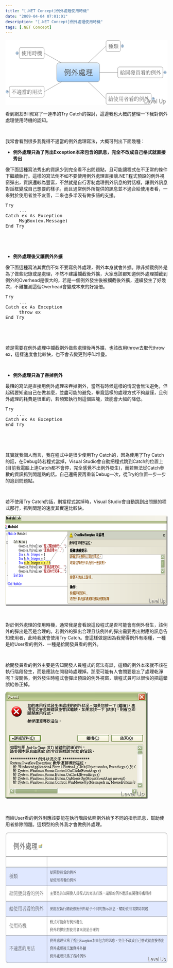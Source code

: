 ```yaml
---
title: "[.NET Concept]例外處理使用時機"
date: "2009-04-04 07:01:01"
description: "[.NET Concept]例外處理使用時機"
tags: [.NET Concept]
---
```


<p>
	<img alt="image" border="0" height="203" src="\images\posts\7854\image_thumb_4.png" style="border-top-width: 0px; border-left-width: 0px; border-bottom-width: 0px; border-right-width: 0px" width="553" /></p>
<p>
	看到網友Bill叔寫了一連串的Try Catch的探討，這邊我也大概的整理一下我對例外處理使用時機的認知。</p>
<p>
	 </p>
<p>
	我常會看到很多我覺得不適當的例外處理寫法，大概可列出下面幾種：</p>
<ul>
	<li>
		<strong>例外處理只為了秀出Exception本來包含的訊息，完全不改成自己格式就直接秀出</strong></li>
</ul>
<p>
	像下面這種寫法秀出的資訊少到完全看不出問題點，且可能讓程式在不正常的條件下繼續執行。這樣的寫法倒不如不要使用例外處理直接讓.NET程式預設的例外視窗彈出，資訊還較為豐富，不然就是自行客制處理例外訊息的對話框，讓例外訊息對話框變成自己想要的樣子。而且通常例外所提供的訊息並不適合給使用者看，一來對於使用者並不友善，二來也多半沒有做多語的支援。</p>
<div class="wlWriterSmartContent" id="scid:812469c5-0cb0-4c63-8c15-c81123a09de7:c80d45be-e5a0-4c1e-a78e-c200364807eb" style="padding-right: 0px; display: inline; padding-left: 0px; float: none; padding-bottom: 0px; margin: 0px; padding-top: 0px">
	<pre class="vb" name="code">
Try
     ...
Catch ex As Exception
     MsgBox(ex.Message)
End Try</pre>
</div>
<p>
	 </p>
<p>
	 </p>
<ul>
	<li>
		<strong>例外處理後又讓例外外擴</strong></li>
</ul>
<p>
	像下面這種寫法其實倒不如不要寫例外處理，例外本身就會外擴。除非攔截例外是為了做些記錄或是處理，不然不建議攔截後外擴，大家應該都知道例外處理攔截到例外的Overhead是很大的，若是一個例外發生後被攔截後外擴，連續發生了好幾次，不難推測這個Overhead會變成本來的好幾倍。</p>
<div class="wlWriterSmartContent" id="scid:812469c5-0cb0-4c63-8c15-c81123a09de7:438b236a-e7a1-49c9-b526-683589ab3832" style="padding-right: 0px; display: inline; padding-left: 0px; float: none; padding-bottom: 0px; margin: 0px; padding-top: 0px">
	<pre class="vb" name="code">
Try
     ...
Catch ex As Exception
     throw ex
End Try</pre>
</div>
<p>
	 </p>
<p>
	 </p>
<p>
	若是需要在例外處理中攔截例外做些處理後再外擴，也該改用throw去取代throw ex，這樣速度會比較快，也不會去變更到呼叫堆疊。</p>
<p>
	 </p>
<ul>
	<li>
		<strong>例外處理只為了吞掉例外</strong></li>
</ul>
<p>
	最糟的寫法是直接用例外處理來吞掉例外，當然有時候這樣的情況會無法避免，但起碼要知道自己在做甚麼，並盡可能的避免，畢竟這樣的處理方式不夠嚴謹，且例外處理的耗費是很重的，若頻繁執行到這個區塊，效能會大幅的降低。</p>
<div class="wlWriterSmartContent" id="scid:812469c5-0cb0-4c63-8c15-c81123a09de7:2c648439-b3e4-4d09-9c2b-0574f40522b8" style="padding-right: 0px; display: inline; padding-left: 0px; float: none; padding-bottom: 0px; margin: 0px; padding-top: 0px">
	<pre class="vb" name="code">
Try      
    ...
Catch ex As Exception
End Try</pre>
</div>
<p>
	 </p>
<p>
	 </p>
<p>
	其實就我個人而言，我在程式中是很少使用Try Catch的，因為使用了Try Catch的話，在Debug時若程式當掉，Visual Studio會自動把程式跳到Catch的位置上(目前我電腦上連Catch都不會停，完全感覺不出例外發生)，而若無法從Catch參數的資訊抓到問題點的話。自己還需要再重新Debug一次，從Try的位置一步一步的追到問題點。</p>
<p>
	 </p>
<p>
	若不使用Try Catch的話，則當程式當掉時，Visual Studio會自動跳到出問題的程式那行，抓到問題的速度其實還比較快。</p>
<p>
	<img alt="image" border="0" height="281" src="\images\posts\7854\image_thumb.png" style="border-top-width: 0px; border-left-width: 0px; border-bottom-width: 0px; border-right-width: 0px" width="741" /></p>
<p>
	 </p>
<p>
	對於例外處理的使用時機，通常我是會看說這段程式是否可能會有例外發生，該例外的彈出是否是合理的。若例外的彈出合理且該例外的彈出需要秀出對應的訊息告知使用者，此時我就會使用Try Catch。會這樣做是因為我覺得例外有兩種，一種是給User看的例外、一種是給開發員看的例外。</p>
<p>
	 </p>
<p>
	給開發員看的例外主要是告知開發人員程式的寫法有誤，這類的例外本來就不該在執行階段發生，而是應該在開發時處理掉。那麼可能有人會問要是忘了處理乾淨呢？沒關係，例外發生時程式會彈出預設的例外視窗，讓程式員可以很快的把這錯誤給修正掉。</p>
<p>
	<img alt="image" border="0" height="333" src="\images\posts\7854\image_thumb_3.png" style="border-top-width: 0px; border-left-width: 0px; border-bottom-width: 0px; border-right-width: 0px" width="443" /></p>
<p>
	 </p>
<p>
	而給User看的例外則應該要能在執行階段依照例外給予不同的指示訊息，幫助使用者排除問題。這類型的例外我才會做例外處理。</p>
<p>
	<img alt="image" border="0" height="407" src="\images\posts\7854\image_thumb_5.png" style="border-top-width: 0px; border-left-width: 0px; border-bottom-width: 0px; border-right-width: 0px" width="662" /></p>
